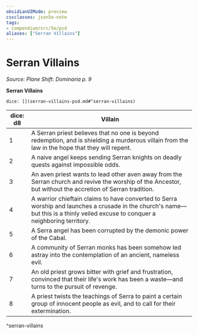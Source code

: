 ```yaml
---
obsidianUIMode: preview
cssclasses: json5e-note
tags:
- compendium/src/5e/psd
aliases: ["Serran Villains"]
---
```

# Serran Villains
*Source: Plane Shift: Dominaria p. 9* 

**Serran Villains**

`dice: [](serran-villains-psd.md#^serran-villains)`

| dice: d8 | Villain |
|----------|---------|
| 1 | A Serran priest believes that no one is beyond redemption, and is shielding a murderous villain from the law in the hope that they will repent. |
| 2 | A naive angel keeps sending Serran knights on deadly quests against impossible odds. |
| 3 | An aven priest wants to lead other aven away from the Serran church and revive the worship of the Ancestor, but without the accretion of Serran tradition. |
| 4 | A warrior chieftain claims to have converted to Serra worship and launches a crusade in the church's name—but this is a thinly veiled excuse to conquer a neighboring territory. |
| 5 | A Serra angel has been corrupted by the demonic power of the Cabal. |
| 6 | A community of Serran monks has been somehow led astray into the contemplation of an ancient, nameless evil. |
| 7 | An old priest grows bitter with grief and frustration, convinced that their life's work has been a waste—and turns to the pursuit of revenge. |
| 8 | A priest twists the teachings of Serra to paint a certain group of innocent people as evil, and to call for their extermination. |
^serran-villains